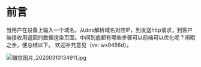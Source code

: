 # 前言


当用户在设备上输入一个域名，从dns解析域名对应IP，到发送http请求，到客户端接收用返回的数据渲染页面。中间到底都有哪些步骤可以前端可以优化呢？闲暇之余，便总结以下。 欢迎补充意见（vx: wx9456d）。

![微信图片_20200310134911.jpg](https://i.loli.net/2020/03/10/J7a5cCEMSL8o9pe.jpg)